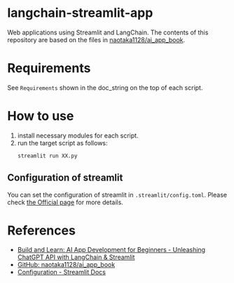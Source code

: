 # langchain-streamlit-app

Web applications using Streamlit and LangChain. The contents of this repository are based on the files in [naotaka1128/ai_app_book](https://github.com/naotaka1128/ai_app_book).

# Requirements

See `Requirements` shown in the doc_string on the top of each script.

# How to use

1. install necessary modules for each script.
2. run the target script as follows:   
    ```python
    streamlit run XX.py
    ```

## Configuration of streamlit

You can set the configuration of streamlit in `.streamlit/config.toml`. Please check [the Official page](https://docs.streamlit.io/library/advanced-features/configuration) for more details.

# References

* [Build and Learn: AI App Development for Beginners - Unleashing ChatGPT API with LangChain & Streamlit](https://zenn.dev/ml_bear/books/d1f060a3f166a5)
* [GitHub: naotaka1128/ai_app_book](https://github.com/naotaka1128/ai_app_book)
* [Configuration - Streamlit Docs](https://docs.streamlit.io/library/advanced-features/configuration)
